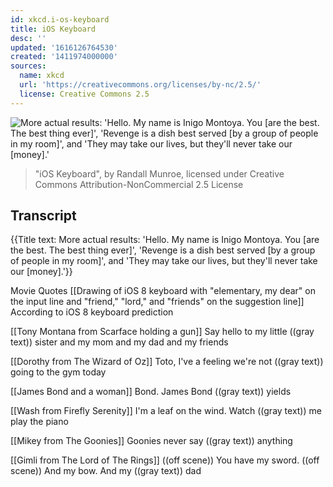```yaml
---
id: xkcd.i-os-keyboard
title: iOS Keyboard
desc: ''
updated: '1616126764530'
created: '1411974000000'
sources:
  name: xkcd
  url: 'https://creativecommons.org/licenses/by-nc/2.5/'
  license: Creative Commons 2.5
---
```

![More actual results: 'Hello. My name is Inigo Montoya. You [are the best. The best thing ever]', 'Revenge is a dish best served [by a group of people in my room]', and 'They may take our lives, but they'll never take our [money].'](https://imgs.xkcd.com/comics/ios_keyboard.png)
> "iOS Keyboard", by Randall Munroe, licensed under Creative Commons Attribution-NonCommercial 2.5 License

## Transcript
{{Title text: More actual results: 'Hello. My name is Inigo Montoya. You [are the best. The best thing ever]', 'Revenge is a dish best served [by a group of people in my room]', and 'They may take our lives, but they'll never take our [money].'}}

Movie Quotes
[[Drawing of iOS 8 keyboard with "elementary, my dear" on the input line and "friend," "lord," and "friends" on the suggestion line]]
According to iOS 8 keyboard prediction

[[Tony Montana from Scarface holding a gun]]
Say hello to my little ((gray text)) sister and my mom and my dad and my friends

[[Dorothy from The Wizard of Oz]]
Toto, I've a feeling we're not ((gray text)) going to the gym today

[[James Bond and a woman]]
Bond.  James Bond ((gray text)) yields

[[Wash from Firefly
Serenity]]
I'm a leaf on the wind.  Watch ((gray text)) me play the piano

[[Mikey from The Goonies]]
Goonies never say ((gray text)) anything

[[Gimli from The Lord of The Rings]]
((off scene)) You have my sword.
((off scene)) And my bow.
And my ((gray text)) dad
